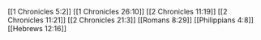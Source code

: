 [[1 Chronicles 5:2]]
[[1 Chronicles 26:10]]
[[2 Chronicles 11:19]]
[[2 Chronicles 11:21]]
[[2 Chronicles 21:3]]
[[Romans 8:29]]
[[Philippians 4:8]]
[[Hebrews 12:16]]

